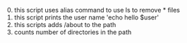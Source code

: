 0. this script uses alias command to use ls to remove * files
1. this script prints the user name 'echo hello $user'
2. this scripts adds /about to the path
3. counts number of directories in the path